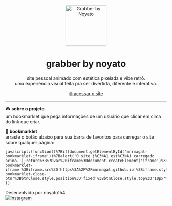 <p align="center">
  <img src="https://i.ibb.co/4hPJnzP/grabber-by-noyato-final-60fps.gif" width="128px" alt="Grabber by Noyato"/>
</p>

<h1 align="center">grabber by noyato</h1>

<p align="center">
  site pessoal animado com estética pixelada e vibe retrô.<br/>
  uma experiência visual feita pra ser divertida, diferente e interativa.
</p>

<p align="center">
  <a href="https://mnrmagal.github.io" target="_blank">🌐 acessar o site</a>
</p>

---

🎮 **sobre o projeto**  
um bookmarklet que pega informações de um usuário que clicar em cima do link que criar. 


🔖 **bookmarklet**  
arraste o botão abaixo para sua barra de favoritos para carregar o site sobre qualquer página:

```
javascript:(function()%7Bif(document.getElementById('mnrmagal-bookmarklet-iframe'))%7Balert('O site j%C3%A1 est%C3%A1 carregado acima.');return%3B%7Dvar%20iframe%3Ddocument.createElement('iframe')%3Biframe.id%3D'mnrmagal-bookmarklet-iframe'%3Biframe.src%3D'https%3A%2F%2Fmnrmagal.github.io'%3Biframe.style.position%3D'fixed'%3Biframe.style.top%3D'0'%3Biframe.style.left%3D'0'%3Biframe.style.width%3D'100%25'%3Biframe.style.height%3D'100%25'%3Biframe.style.border%3D'none'%3Biframe.style.zIndex%3D'9999999'%3Biframe.style.backgroundColor%3D'white'%3Bvar%20btnClose%3Ddocument.createElement('button')%3BbtnClose.textContent%3D'%E2%9C%95%20Fechar'%3BbtnClose.id%3D'mnrmagal-bookmarklet-close-btn'%3BbtnClose.style.position%3D'fixed'%3BbtnClose.style.top%3D'10px'%3BbtnClose.style.right%3D'10px'%3BbtnClose.style.padding%3D'10px%2015px'%3BbtnClose.style.fontSize%3D'16px'%3BbtnClose.style.zIndex%3D'10000000'%3BbtnClose.style.cursor%3D'pointer'%3BbtnClose.style.backgroundColor%3D'rgba(0%2C0%2C0%2C0.7)'%3BbtnClose.style.color%3D'white'%3BbtnClose.style.border%3D'none'%3BbtnClose.style.borderRadius%3D'5px'%3BbtnClose.style.boxShadow%3D'0%202px%205px%20rgba(0%2C0%2C0%2C0.3)'%3BbtnClose.onclick%3Dfunction()%7Biframe.remove()%3BbtnClose.remove()%3B%7D%3Bdocument.body.appendChild(iframe)%3Bdocument.body.appendChild(btnClose)%3B%7D)()
```
<p 
<div class="footer">
  Desenvolvido por noyato154 <br />
  <a href="https://www.instagram.com/mnr_magal/" target="_blank" rel="noopener noreferrer">
    <img src="https://upload.wikimedia.org/wikipedia/commons/a/a5/Instagram_icon.png" alt="Instagram" class="instagram-icon" /> </o>

